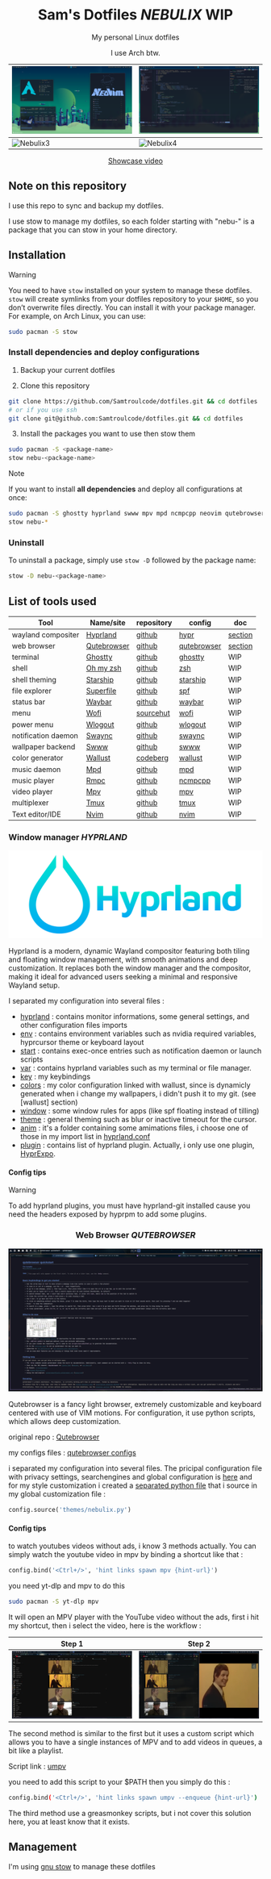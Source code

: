 <div align = center>

# Sam's Dotfiles ***NEBULIX*** WIP

My personal Linux dotfiles

I use Arch btw.

| ![Nebulix1](./assets/Readme/nebulix1.png) | ![Nebulix2](./assets/Readme/nebulix2.png) |
| ---- | ---- |
| ![Nebulix3](./assets/Readme/nebulix3.png) | ![Nebulix4](./assets/Readme/nebulix4.png) |

[Showcase video](https://files.catbox.moe/kbrmnl.mp4)

</div>

## Note on this repository

I use this repo to sync and backup my dotfiles.

I use stow to manage my dotfiles, so each folder starting with "nebu-" is a package that you can stow in your home directory.

## Installation

> [!WARNING]
> You need to have `stow` installed on your system to manage these dotfiles. `stow` will create symlinks from your dotfiles repository to your `$HOME`, so you don’t overwrite files directly.
You can install it with your package manager. For example, on Arch Linux, you can use:

```bash
sudo pacman -S stow
```

### Install dependencies and deploy configurations

1. Backup your current dotfiles

2. Clone this repository

```bash
git clone https://github.com/Samtroulcode/dotfiles.git && cd dotfiles
# or if you use ssh
git clone git@github.com:Samtroulcode/dotfiles.git && cd dotfiles
```

3. Install the packages you want to use then stow them

```bash
sudo pacman -S <package-name>
stow nebu-<package-name>
```

> [!NOTE]
> If you want to install **all dependencies** and deploy all configurations at once:

```bash
sudo pacman -S ghostty hyprland swww mpv mpd ncmpcpp neovim qutebrowser tmux starship swaync superfile waybar wlogout wofi zsh btop
stow nebu-*
```

### Uninstall

To uninstall a package, simply use `stow -D` followed by the package name:

```bash
stow -D nebu-<package-name>
```

## List of tools used

<div align = center>

| Tool | Name/site | repository | config | doc |
| ---- | ---- | ---- | ---- | ---- |
| wayland compositer | [Hyprland](https://hypr.land/) | [github](https://github.com/hyprwm/Hyprland) | [hypr](./nebu-hyprland/.config/hypr) | [section](#hyprland) |
| web browser | [Qutebrowser](https://www.qutebrowser.org/) | [github](https://github.com/qutebrowser/qutebrowser) | [qutebrowser](./nebu-qutebrowser/.config/qutebrowser) | [section](#web-browser-qutebrowser) |
| terminal | [Ghostty](https://ghostty.org/) | [github](https://github.com/ghostty-org/ghostty) | [ghostty](./nebu-ghostty/.config/ghostty/) | WIP |
| shell | [Oh my zsh](https://ohmyz.sh/) | [github](https://github.com/ohmyzsh/ohmyzsh) | [zsh](./nebu-zsh/) | WIP |
| shell theming | [Starship](https://starship.rs/) | [github](https://github.com/starship/starship) | [starship](.config/starship.toml) | WIP |
| file explorer | [Superfile](https://superfile.netlify.app/) | [github](https://github.com/yorukot/superfile) | [spf](./nebu-spf/.config/superfile) | WIP |
| status bar | [Waybar](https://github.com/Alexays/Waybar) | [github](https://github.com/Alexays/Waybar) | [waybar](./nebu-waybar/.config/waybar) | WIP |
| menu | [Wofi](https://hg.sr.ht/~scoopta/wofi) | [sourcehut](https://hg.sr.ht/~scoopta/wofi) | [wofi](./nebu-wofi/.config/wofi) | WIP |
| power menu | [Wlogout](https://github.com/ArtsyMacaw/wlogout) | [github](https://github.com/ArtsyMacaw/wlogout) | [wlogout](./nebu-wlogout/.config/wlogout) | WIP |
| notification daemon | [Swaync](https://github.com/ErikReider/SwayNotificationCenter) | [github](https://github.com/ErikReider/SwayNotificationCenter) | [swaync](./nebu-swaync/.config/swaync) | WIP |
| wallpaper backend | [Swww](https://github.com/LGFae/swww) | [github](https://github.com/LGFae/swww) | [swww](./nebu-swww/.config/swww) | WIP |
| color generator | [Wallust](https://explosion-mental.codeberg.page/wallust/) | [codeberg](https://codeberg.org/explosion-mental/wallust) | [wallust](./nebu-wallust/.config/wallust) | WIP |
| music daemon | [Mpd](https://www.musicpd.org/) | [github](https://github.com/MusicPlayerDaemon/MPD) | [mpd](./nebu-mdp/.config/mpd) | WIP |
| music player | [Rmpc](https://mierak.github.io/rmpc/) | [github](https://github.com/mierak/rmpc) | [ncmpcpp](./nebu-music/.config/rmpc) | WIP |
| video player | [Mpv](https://mpv.io/) | [github](https://github.com/mpv-player/mpv) | [mpv](./nebu-mpv/.config/mpv) | WIP |
| multiplexer | [Tmux](https://github.com/tmux/tmux/wiki) | [github](https://github.com/tmux/tmux) | [tmux](./nebu-tmux/) | WIP |
| Text editor/IDE | [Nvim](https://neovim.io/) | [github](https://github.com/neovim/neovim) | [nvim](./nebu-nvim/.config/nvim) | WIP |

</div>

### Window manager *****HYPRLAND*****

![Hyprland1](https://raw.githubusercontent.com/hyprwm/Hyprland/main/assets/header.svg)

Hyprland is a modern, dynamic Wayland compositor featuring both tiling and floating window management, with smooth animations and deep customization. It replaces both the window manager and the compositor, making it ideal for advanced users seeking a minimal and responsive Wayland setup.

I separated my configuration into several files :

- [hyprland](./nebu-hyprland/.config/hypr/hyprland.conf) : contains monitor informations, some general settings, and other configuration files imports
- [env](./nebu-hyprland/.config/hypr/config/env.conf) : contains environment variables such as nvidia required variables, hyprcursor theme or keyboard layout
- [start](./nebu-hyprland/.config/hypr/config/start.conf) : contains exec-once entries such as notification daemon or launch scripts
- [var](./nebu-hyprland/.config/hypr/config/var.conf) : contains hyprland variables such as my terminal or file manager.
- [key](./nebu-hyprland/.config/hypr/config/key.conf) : my keybindings
- [colors](./nebu-hyprland/.config/hypr/config/colors.conf) : my color configuration linked with wallust, since is dynamicly generated when i change my wallpapers, i didn't push it to my git. (see [wallust] section)
- [window](./nebu-hyprland/.config/hypr/config/window.conf) : some window rules for apps (like spf floating instead of tilling)
- [theme](./nebu-hyprland/.config/hypr/config/theme.conf) : general theming such as blur or inactive timeout for the cursor.
- [anim](./nebu-hyprland/.config/hypr/config/anim) : it's a folder containing some amimations files, i choose one of those in my import list in [hyprland.conf](.config/hypr/hyprland.conf)
- [plugin](./nebu-hyprland/.config/hypr/config/plug.conf) : contains list of hyprland plugin. Actually, i only use one plugin, [HyprExpo](https://github.com/hyprwm/hyprland-plugins/tree/main/hyprexpo).

#### Config tips

> [!WARNING]
> To add hyprland plugins, you must have hyprland-git installed cause you need the headers exposed by hyprpm to add some plugins.

<div align = center>

### Web Browser *****QUTEBROWSER*****

![Qutebrowser1](./assets/Readme/qutebrowser1.png)

</div>

Qutebrowser is a fancy light browser, extremely customizable and keyboard centered with use of VIM motions. For configuration, it use python scripts, which allows deep customization.

original repo : [Qutebrowser](https://github.com/qutebrowser/qutebrowser)

my configs files : [qutebrowser configs](./nebu-qutebrowser/.config/qutebrowser)

i separated my configuration into several files. The pricipal configuration file with privacy settings, searchengines and global configuration is [here](./nebu-qutebrowser/.config/qutebrowser/config.py) and for my style customization i created a [separated python file](./nebu-qutebrowser/.config/qutebrowser/themes/nebulix.py) that i source in my global customization file :

```python
config.source('themes/nebulix.py')
```

#### Config tips

to watch youtubes videos without ads, i know 3 methods actually. You can simply watch the youtube video in mpv by binding a shortcut like that :

```python
config.bind('<Ctrl+/>', 'hint links spawn mpv {hint-url}')
```

you need yt-dlp and mpv to do this

```bash
sudo pacman -S yt-dlp mpv
```

It will open an MPV player with the YouTube video without the ads, first i hit my shortcut, then i select the video, here is the workflow :

| Step 1 | Step 2 |
|----|----|
| ![mpv2](./assets/Readme/mpv1.png) | ![mpv2](./assets/Readme/mpv2.png) |

The second method is similar to the first but it uses a custom script which allows you to have a single instances of MPV and to add videos in queues, a bit like a playlist.

Script link : [umpv](https://github.com/mpv-player/mpv/blob/master/TOOLS/umpv)

you need to add this script to your $PATH then you simply do this :

```bash
config.bind('<Ctrl+/>', 'hint links spawn umpv --enqueue {hint-url}')
```

The third method use a greasmonkey scripts, but i not cover this solution here, you at least know that it exists.

## Management

I'm using [gnu stow](https://www.gnu.org/software/stow/) to manage these dotfiles
